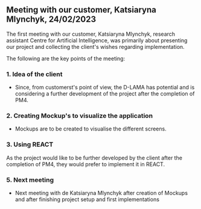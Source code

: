 ## Meeting with our customer, Katsiaryna Mlynchyk, 24/02/2023
The first meeting with our customer, Katsiaryna Mlynchyk, research assistant Centre for Artificial Intelligence, was primarily about presenting our project and collecting the client's wishes regarding implementation.

The following are the key points of the meeting:

### 1. Idea of the client
* Since, from customerst's point of view, the D-LAMA has potential and is considering a further development of the project after the completion of PM4.

### 2. Creating Mockup's to visualize the application
* Mockups are to be created to visualise the different screens.

### 3. Using REACT
As the project would like to be further developed by the client after the completion of PM4, they would prefer to implement it in REACT.
 
### 5. Next meeting
* Next meeting with de Katsiaryna Mlynchyk after creation of Mockups and after finishing project setup and first implementations
